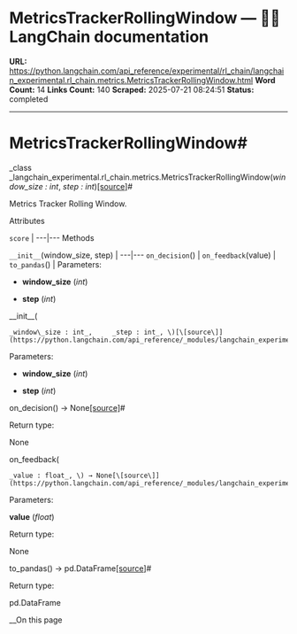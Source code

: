 # MetricsTrackerRollingWindow — 🦜🔗 LangChain  documentation

**URL:** https://python.langchain.com/api_reference/experimental/rl_chain/langchain_experimental.rl_chain.metrics.MetricsTrackerRollingWindow.html
**Word Count:** 14
**Links Count:** 140
**Scraped:** 2025-07-21 08:24:51
**Status:** completed

---

# MetricsTrackerRollingWindow\#

_class _langchain\_experimental.rl\_chain.metrics.MetricsTrackerRollingWindow\(_window\_size : int_, _step : int_\)[\[source\]](https://python.langchain.com/api_reference/_modules/langchain_experimental/rl_chain/metrics.html#MetricsTrackerRollingWindow)\#     

Metrics Tracker Rolling Window.

Attributes

`score` |    ---|---      Methods

`__init__`\(window\_size, step\) |    ---|---   `on_decision`\(\) |    `on_feedback`\(value\) |    `to_pandas`\(\) |       Parameters:     

  * **window\_size** \(_int_\)

  * **step** \(_int_\)

\_\_init\_\_\(

    _window\_size : int_,     _step : int_, \)[\[source\]](https://python.langchain.com/api_reference/_modules/langchain_experimental/rl_chain/metrics.html#MetricsTrackerRollingWindow.__init__)\#     

Parameters:     

  * **window\_size** \(_int_\)

  * **step** \(_int_\)

on\_decision\(\) → None[\[source\]](https://python.langchain.com/api_reference/_modules/langchain_experimental/rl_chain/metrics.html#MetricsTrackerRollingWindow.on_decision)\#     

Return type:     

None

on\_feedback\(

    _value : float_, \) → None[\[source\]](https://python.langchain.com/api_reference/_modules/langchain_experimental/rl_chain/metrics.html#MetricsTrackerRollingWindow.on_feedback)\#     

Parameters:     

**value** \(_float_\)

Return type:     

None

to\_pandas\(\) → pd.DataFrame[\[source\]](https://python.langchain.com/api_reference/_modules/langchain_experimental/rl_chain/metrics.html#MetricsTrackerRollingWindow.to_pandas)\#     

Return type:     

pd.DataFrame

__On this page
